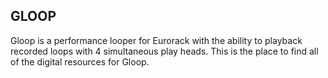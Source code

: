 ## GLOOP

Gloop is a performance looper for Eurorack with the ability to playback recorded loops with 4 simultaneous play heads. This is the place to find all of the digital resources for Gloop.

